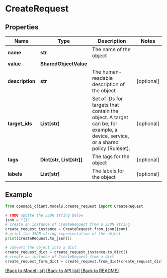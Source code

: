 # CreateRequest


## Properties

Name | Type | Description | Notes
------------ | ------------- | ------------- | -------------
**name** | **str** | The name of the object | 
**value** | [**SharedObjectValue**](SharedObjectValue.md) |  | 
**description** | **str** | The human-readable description of the object | [optional] 
**target_ids** | **List[str]** | Set of IDs for targets that contain the object. A target can be, for example, a device, service, or a shared policy (Ruleset). | [optional] 
**tags** | **Dict[str, List[str]]** | The tags for the object | [optional] 
**labels** | **List[str]** | The labels for the object | [optional] 

## Example

```python
from openapi_client.models.create_request import CreateRequest

# TODO update the JSON string below
json = "{}"
# create an instance of CreateRequest from a JSON string
create_request_instance = CreateRequest.from_json(json)
# print the JSON string representation of the object
print(CreateRequest.to_json())

# convert the object into a dict
create_request_dict = create_request_instance.to_dict()
# create an instance of CreateRequest from a dict
create_request_form_dict = create_request.from_dict(create_request_dict)
```
[[Back to Model list]](../README.md#documentation-for-models) [[Back to API list]](../README.md#documentation-for-api-endpoints) [[Back to README]](../README.md)



